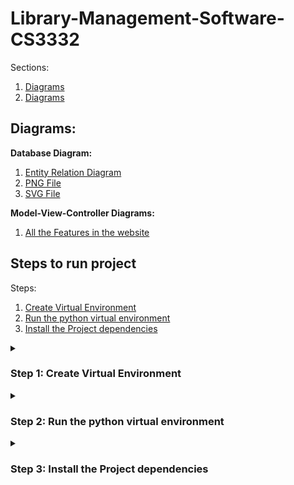 # Library-Management-Software-CS3332

Sections:
1. <a href="#diagrams">Diagrams</a>
2. <a href="#diagrams">Diagrams</a>


## Diagrams:
**Database Diagram:**
1. <a href="./Diagrams/Database/EntityRelationshipDiagrams.md">Entity Relation Diagram</a>
2. <a href="./Diagrams/Database/mermaid-diagram-2024-08-10-235800.svg">PNG File</a>
3. <a href="./Diagrams/Database/mermaid-diagram-2024-08-10-235800.svg">SVG File</a>

**Model-View-Controller Diagrams:**
1. <a href="./Diagrams/Model-View-Controller/SequenceDiagrams.md">All the Features in the website</a>


## Steps to run project
Steps:
1. <a href="#step-1">Create Virtual Environment</a>
2. <a href="#step-2">Run the python virtual environment</a>
3. <a href="#step-3">Install the Project dependencies</a>


<details>
    <summary>
        <h3 id="step-1"><strong>Step 1: Create Virtual Environment</strong></h3>
    </summary>
    <p>Type the following in the command prompt, remember to navigate to where you want to create your project:</p>
    <p><strong>Windows:</strong></p>
    <pre><code>$ py -m venv .venv</code></pre>
    <p><strong>Unix/MacOS:</strong></p>
    <pre><code>$ python -m venv .venv</code></pre>
</details>

<details>
    <summary>
        <h3 id="step-2"><strong>Step 2: Run the python virtual environment</strong></h3>
    </summary>
    <p>Typing this command in the <code>Command Prompt</code>, <code>PowerShell</code> or <code>Bash</code></p>
    <p><strong>Command Prompt:</strong></p>
    <pre><code>$ .venv\Scripts\activate.bat</code></pre>
    <p><strong>PowerShell:</strong></p>
    <pre><code>$ .venv\Scripts\Activate.ps1</code></pre>
    <p><strong>Bash:</strong></p>
    <pre><code>$ source .venv/Scripts/activate</code></pre>
    <br>
    <p><strong>NOTE:</strong>To deactivate the python virtual environment in <code>Command Prompt</code>, type:</p>
    <pre><code>$ .venv\Scripts\deactivate.bat</code></pre>
</details>

<details>
    <summary>
        <h3 id="step-3"><strong>Step 3: Install the Project dependencies</strong></h3>
    </summary>
    <p>Use <code>pip</code> to install your project in the virtual environment:</p>
    <pre><code>$ pip install -e .</code></pre>
    <br>
    <p>This tells <code>pip</code> to find <i>pyproject.toml</i> in the current directory and install the project in editable or development mode</p>
</details>